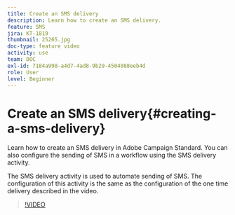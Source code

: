 ```yaml
---
title: Create an SMS delivery
description: Learn how to create an SMS delivery.
feature: SMS
jira: KT-1819
thumbnail: 25265.jpg
doc-type: feature video
activity: use
team: DOC
exl-id: 7184a998-a4d7-4ad8-9b29-4504088eeb4d
role: User
level: Beginner
---
```

# Create an SMS delivery{#creating-a-sms-delivery}

Learn how to create an SMS delivery in Adobe Campaign Standard. You can also configure the sending of SMS in a workflow using the SMS delivery activity.

The SMS delivery activity is used to automate sending of SMS. The configuration of this activity is the same as the configuration of the one time delivery described in the video.

>[!VIDEO](https://video.tv.adobe.com/v/25265/?quality=12&learn=on)
